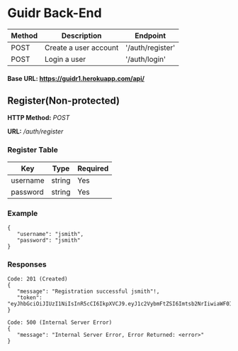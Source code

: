 # Guidr Back-End

| Method | Description           | Endpoint         |
| ------ | --------------------- | ---------------- |
| POST   | Create a user account | '/auth/register' |
| POST   | Login a user          | '/auth/login'    |

#### Base URL: https://guidr1.herokuapp.com/api/

## Register(Non-protected)
**HTTP Method:** *POST*

**URL:** */auth/register*
### Register Table

| Key      | Type   | Required |
| -------- | ------ | -------- |
| username | string | Yes      |
| password | string | Yes      |

### Example

```
{
   "username": "jsmith",
   "password": "jsmith"
}
```

### Responses
```
Code: 201 (Created)
{
   "message": "Registration successful jsmith"!,
   "token": "eyJhbGciOiJIUzI1NiIsInR5cCI6IkpXVCJ9.eyJ1c2VybmFtZSI6Imtsb2NrIiwiaWF0IjoxNTgyODE1NzEyLCJleHAiOjE1ODI4MTkzMTJ9.YaduCwtuESqfPocXdzS2ggRZVxF9lQ5fB0lh7DpXQb8"
}

Code: 500 (Internal Server Error)
{
   "message": "Internal Server Error, Error Returned: <error>"
}
```
